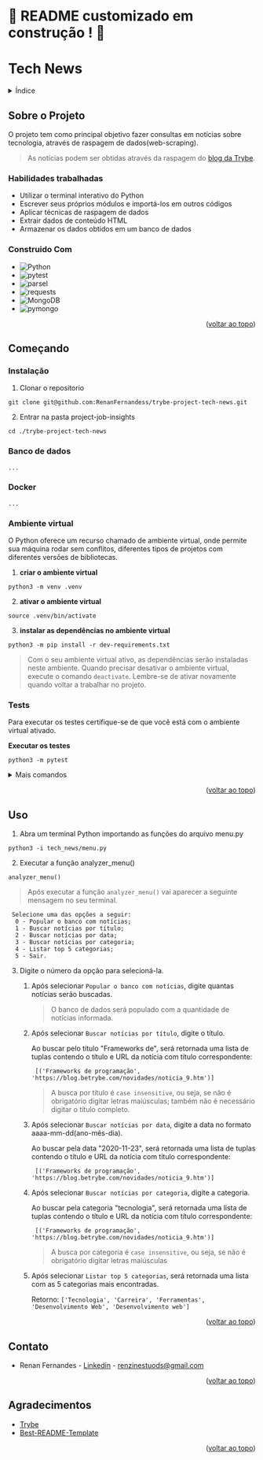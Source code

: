 <a name="readme-top"></a>
# :construction: README customizado em construção ! :construction:
<!-- Olá, Tryber!
Esse é apenas um arquivo inicial para o README do seu projeto no qual você pode customizar e reutilizar todas as vezes que for executar o trybe-publisher.

Para deixá-lo com a sua cara, basta alterar o seguinte arquivo da sua máquina: ~/.student-repo-publisher/custom/_NEW_README.md

É essencial que você preencha esse documento por conta própria, ok?
Não deixe de usar nossas dicas de escrita de README de projetos, e deixe sua criatividade brilhar!
:warning: IMPORTANTE: você precisa deixar nítido:
- quais arquivos/pastas foram desenvolvidos por você; 
- quais arquivos/pastas foram desenvolvidos por outra pessoa estudante;
- quais arquivos/pastas foram desenvolvidos pela Trybe.

* Utilizar o terminal interativo do Python.
   * Utilizar estruturas condicionais e de repetição.
   * Utilizar funções built-in do Python.
   * Utilizar tratamento de exceções.
   * Realizar a manipulação de arquivos.
   * Escrever funções.
   * Escrever testes com Pytest.
   * Escrever seus próprios módulos e importá-los em outros códigos.
-->

# Tech News

<details>
  <summary>Índice</summary>
  <ol>
    <li>
      <a href="#sobre-o-projeto">Sobre o Projeto</a>
      <ul>
        <li><a href="#construido-com">Construido Com</a></li>
      </ul>
    </li>
    <li>
      <a href="#começando">Começando</a>
      <ul>
        <li><a href="#instalação">Instalação</a></li>
        <li><a href="#ambiente-virtual">Ambiente virtual</a></li>
        <li><a href="#tests">Tests</a></li>
      </ul>
    </li>
    <li><a href="#uso">Uso</a></li>
    <li><a href="#contato">Contato</a></li>
    <li><a href="#agradecimentos">Agradecimentos</a></li>
  </ol>
</details>

## Sobre o Projeto

O projeto tem como principal objetivo fazer consultas em notícias sobre tecnologia, através de raspagem de dados(web-scraping).

> As notícias podem ser obtidas através da raspagem do [blog da Trybe](https://blog.betrybe.com/).

### Habilidades trabalhadas
* Utilizar o terminal interativo do Python
* Escrever seus próprios módulos e importá-los em outros códigos
* Aplicar técnicas de raspagem de dados
* Extrair dados de conteúdo HTML
* Armazenar os dados obtidos em um banco de dados



### Construido Com

 * ![Python](https://img.shields.io/badge/python-3670A0?style=for-the-badge&logo=python&logoColor=ffdd54)
 * ![pytest](https://img.shields.io/badge/pytest-3670A0?style=for-the-badge&logo=pytest&logoColor=ffdd54)
 * ![parsel](https://img.shields.io/badge/parsel-%23000.svg?style=for-the-badge&logo=parsel&logoColor=white)
 * ![requests](https://img.shields.io/badge/requests-white.svg?style=for-the-badge&logo=requests&logoColor=black)
 * ![MongoDB](https://img.shields.io/badge/MongoDB-%234ea94b.svg?style=for-the-badge&logo=mongodb&logoColor=white)
 * ![pymongo](https://img.shields.io/badge/pymongo-3670A0?style=for-the-badge&logo=pymongo&logoColor=ffdd54)
 
<p align="right">(<a href="#readme-top">voltar ao topo</a>)</p>

## Começando

### Instalação

  1. Clonar o repositorio

    git clone git@github.com:RenanFernandess/trybe-project-tech-news.git

  2. Entrar na pasta project-job-insights
  
    cd ./trybe-project-tech-news
    
### Banco de dados

    ...

### Docker
    
    ...

### Ambiente virtual
O Python oferece um recurso chamado de ambiente virtual, onde permite sua máquina rodar sem conflitos, diferentes tipos de projetos com diferentes versões de bibliotecas.

  1. **criar o ambiente virtual**

    python3 -m venv .venv

  2. **ativar o ambiente virtual**

    source .venv/bin/activate

  3. **instalar as dependências no ambiente virtual**

    python3 -m pip install -r dev-requirements.txt

  > Com o seu ambiente virtual ativo, as dependências serão instaladas neste ambiente.
  Quando precisar desativar o ambiente virtual, execute o comando `deactivate`. Lembre-se de ativar novamente quando voltar a trabalhar no projeto.

  
### Tests

 Para executar os testes certifique-se de que você está com o ambiente virtual ativado.

  <strong>Executar os testes</strong>

    python3 -m pytest

  <details>
  <summary>Mais comandos</summary>
  
   O arquivo `pyproject.toml` já configura corretamente o pytest. Entretanto, caso você tenha problemas com isso e queira explicitamente uma saída completa, o comando é:

  ```bash
  python3 -m pytest -s -vv
  ```

  Caso precise executar apenas um arquivo de testes basta executar o comando:

  ```bash
  python3 -m pytest tests/nomedoarquivo.py
  ```

  Caso precise executar apenas uma função de testes basta executar o comando:

  ```bash
  python3 -m pytest -k nome_da_func_de_tests
  ```

  Para executar um teste específico de um arquivo, basta executar o comando:

  ```bash
  python3 -m pytest tests/nomedoarquivo.py::test_nome_do_teste
  ```
  
</details>
  

<p align="right">(<a href="#readme-top">voltar ao topo</a>)</p>

## Uso

   1. Abra um terminal Python importando as funções do arquivo menu.py
    
    python3 -i tech_news/menu.py

   2. Executar a função analyzer_menu()

    analyzer_menu()

> Após executar a função `analyzer_menu()` vai aparecer a seguinte mensagem no seu terminal.
```
 Selecione uma das opções a seguir:
  0 - Popular o banco com notícias;
  1 - Buscar notícias por título;
  2 - Buscar notícias por data;
  3 - Buscar notícias por categoria;
  4 - Listar top 5 categorias;
  5 - Sair.
```
   3. Digite o número da opção para selecioná-la.
        1. Após selecionar `Popular o banco com notícias`, digite quantas notícias serão buscadas.
            > O banco de dados será populado com a quantidade de notícias informada.
        
        
        
        2. Após selecionar `Buscar notícias por título`, digite o título.
           
           Ao buscar pelo título "Frameworks de", será retornada uma lista de tuplas contendo o título e URL da notícia com título correspondente:
                
                [('Frameworks de programação', 'https://blog.betrybe.com/novidades/noticia_9.htm')]
            
            > A busca por título é `case insensitive`, ou seja, se não é obrigatório digitar letras maiúsculas; também não é necessário digitar o título completo.
        
        
        3. Após selecionar `Buscar notícias por data`, digite a data no formato aaaa-mm-dd(ano-mês-dia).
            
            Ao buscar pela data "2020-11-23", será retornada uma lista de tuplas contendo o título e URL da notícia com título correspondente:
                
                [('Frameworks de programação', 'https://blog.betrybe.com/novidades/noticia_9.htm')]
         
        
        4. Após selecionar `Buscar notícias por categoria`, digite a categoria.
            
            Ao buscar pela categoria "tecnologia", será retornada uma lista de tuplas contendo o título e URL da notícia com título correspondente:
                
                [('Frameworks de programação', 'https://blog.betrybe.com/novidades/noticia_9.htm')]
            
            > A busca por categoria é `case insensitive`, ou seja, se não é obrigatório digitar letras maiúsculas
        
        
        5. Após selecionar `Listar top 5 categorias`, será retornada uma lista com as 5 categorias mais encontradas.
            
            Retorno: ```['Tecnologia', 'Carreira', 'Ferramentas', 'Desenvolvimento Web', 'Desenvolvimento web']```

<p align="right">(<a href="#readme-top">voltar ao topo</a>)</p>

## Contato

* Renan Fernandes - [Linkedin](https://www.linkedin.com/in/orenanfernandes/) - renzinestuods@gmail.com

<p align="right">(<a href="#readme-top">voltar ao topo</a>)</p>

## Agradecimentos

* [Trybe](https://www.betrybe.com/)
* [Best-README-Template](https://github.com/othneildrew/Best-README-Template)

<p align="right">(<a href="#readme-top">voltar ao topo</a>)</p>
